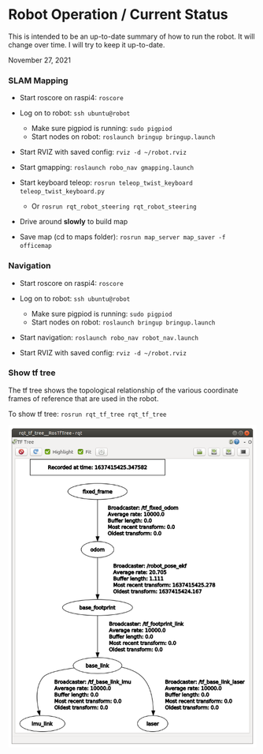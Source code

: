 # Robot Operation / Current Status
This is intended to be an up-to-date summary of how to run the robot.
It will change over time. I will try to keep it up-to-date.

November 27, 2021
### SLAM Mapping

* Start roscore on raspi4: `roscore`

* Log on to robot: `ssh ubuntu@robot`
    * Make sure pigpiod is running: `sudo pigpiod`
    * Start nodes on robot: `roslaunch bringup bringup.launch`
* Start RVIZ with saved config: `rviz -d ~/robot.rviz`
* Start gmapping: `roslaunch robo_nav gmapping.launch`
* Start keyboard teleop: `rosrun teleop_twist_keyboard teleop_twist_keyboard.py`
    * Or `rosrun rqt_robot_steering rqt_robot_steering`
* Drive around **slowly** to build map
* Save map (cd to maps folder): `rosrun map_server map_saver -f officemap`

### Navigation

* Start roscore on raspi4: `roscore`

* Log on to robot: `ssh ubuntu@robot`
    * Make sure pigpiod is running: `sudo pigpiod`
    * Start nodes on robot: `roslaunch bringup bringup.launch`
* Start navigation: `roslaunch robo_nav robot_nav.launch` 
* Start RVIZ with saved config: `rviz -d ~/robot.rviz`

### Show tf tree
The tf tree shows the topological relationship of the various coordinate frames of reference that are used in the robot.

To show tf tree: `rosrun rqt_tf_tree rqt_tf_tree`

![tf tree](figures/tf-tree.png)

